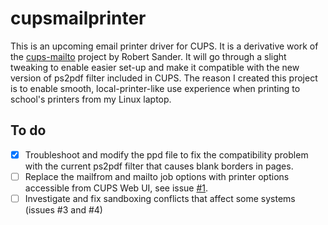 # cupsmailprinter
This is an upcoming email printer driver for CUPS. It is a derivative work of the [cups-mailto](http://cups-mailto.sourceforge.net/) project by Robert Sander. It will go through a slight tweaking to enable easier set-up and make it compatible with the new version of ps2pdf filter included in CUPS. The reason I created this project is to enable smooth, local-printer-like use experience when printing to school's printers from my Linux laptop.

## To do
- [x] Troubleshoot and modify the ppd file to fix the compatibility problem with the current ps2pdf filter that causes blank borders in pages.
- [ ] Replace the mailfrom and mailto job options with printer options accessible from CUPS Web UI, see issue [#1](https://github.com/ilmaisin/cupsmailprinter/issues/1).
- [ ] Investigate and fix sandboxing conflicts that affect some systems (issues #3 and #4)
